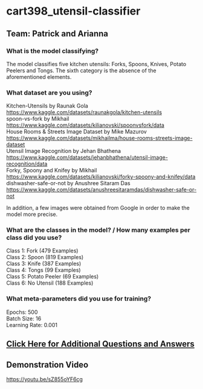 # cart398_utensil-classifier

## Team: Patrick and Arianna


### **What is the model classifying?**
The model classifies five kitchen utensils: Forks, Spoons, Knives, Potato Peelers and Tongs. The sixth category is the absence of the aforementioned elements.


### **What dataset are you using?**
Kitchen-Utensils by Raunak Gola  
https://www.kaggle.com/datasets/raunakgola/kitchen-utensils  
spoon-vs-fork by Mikhail  
https://www.kaggle.com/datasets/kilianovski/spoonvsfork/data  
House Rooms & Streets Image Dataset by Mike Mazurov  
https://www.kaggle.com/datasets/mikhailma/house-rooms-streets-image-dataset  
Utensil Image Recognition by Jehan Bhathena  
https://www.kaggle.com/datasets/jehanbhathena/utensil-image-recognition/data  
Forky, Spoony and Knifey by Mikhail  
https://www.kaggle.com/datasets/kilianovski/forky-spoony-and-knifey/data  
dishwasher-safe-or-not by Anushree Sitaram Das  
https://www.kaggle.com/datasets/anushreesitaramdas/dishwasher-safe-or-not  

In addition, a few images were obtained from Google in order to make the model more precise.


### **What are the classes in the model? / How many examples per class did you use?**
Class 1: Fork (479 Examples)  
Class 2: Spoon (819 Examples)  
Class 3: Knife (387 Examples)  
Class 4: Tongs (99 Examples)  
Class 5: Potato Peeler (69 Examples)  
Class 6: No Utensil (188 Examples)  

### **What meta-parameters did you use for training?**
Epochs: 500  
Batch Size: 16  
Learning Rate: 0.001  

## [Click Here for Additional Questions and Answers](cart398_Ari_Pat_utensilClassifier_answers.pdf)

## Demonstration Video  
https://youtu.be/sZ855oYF6cg

